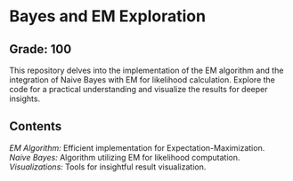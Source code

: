 # Bayes and EM Exploration
## Grade: 100
This repository delves into the implementation of the EM algorithm and the integration of Naive Bayes with EM for likelihood calculation. Explore the code for a practical understanding and visualize the results for deeper insights.

## Contents
*EM Algorithm:* Efficient implementation for Expectation-Maximization.  
*Naive Bayes:* Algorithm utilizing EM for likelihood computation.  
*Visualizations:* Tools for insightful result visualization.  
